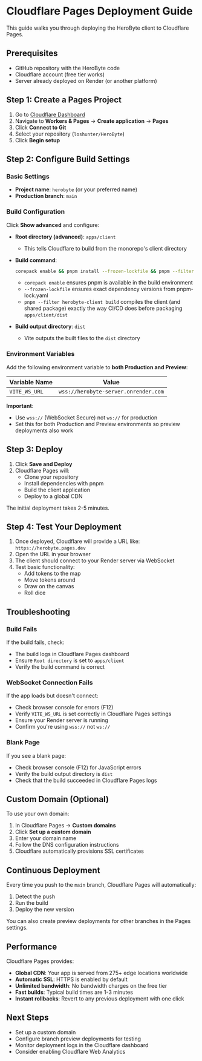 # Cloudflare Pages Deployment Guide

This guide walks you through deploying the HeroByte client to Cloudflare Pages.

## Prerequisites

- GitHub repository with the HeroByte code
- Cloudflare account (free tier works)
- Server already deployed on Render (or another platform)

## Step 1: Create a Pages Project

1. Go to [Cloudflare Dashboard](https://dash.cloudflare.com)
2. Navigate to **Workers & Pages** → **Create application** → **Pages**
3. Click **Connect to Git**
4. Select your repository (`loshunter/HeroByte`)
5. Click **Begin setup**

## Step 2: Configure Build Settings

### Basic Settings

- **Project name**: `herobyte` (or your preferred name)
- **Production branch**: `main`

### Build Configuration

Click **Show advanced** and configure:

- **Root directory (advanced)**: `apps/client`
  - This tells Cloudflare to build from the monorepo's client directory

- **Build command**:

  ```bash
  corepack enable && pnpm install --frozen-lockfile && pnpm --filter herobyte-client build
  ```

  - `corepack enable` ensures pnpm is available in the build environment
  - `--frozen-lockfile` ensures exact dependency versions from pnpm-lock.yaml
  - `pnpm --filter herobyte-client build` compiles the client (and shared package) exactly the way CI/CD does before packaging `apps/client/dist`

- **Build output directory**: `dist`
  - Vite outputs the built files to the `dist` directory

### Environment Variables

Add the following environment variable to **both Production and Preview**:

| Variable Name | Value                                |
| ------------- | ------------------------------------ |
| `VITE_WS_URL` | `wss://herobyte-server.onrender.com` |

**Important**:

- Use `wss://` (WebSocket Secure) not `ws://` for production
- Set this for both Production and Preview environments so preview deployments also work

## Step 3: Deploy

1. Click **Save and Deploy**
2. Cloudflare Pages will:
   - Clone your repository
   - Install dependencies with pnpm
   - Build the client application
   - Deploy to a global CDN

The initial deployment takes 2-5 minutes.

## Step 4: Test Your Deployment

1. Once deployed, Cloudflare will provide a URL like: `https://herobyte.pages.dev`
2. Open the URL in your browser
3. The client should connect to your Render server via WebSocket
4. Test basic functionality:
   - Add tokens to the map
   - Move tokens around
   - Draw on the canvas
   - Roll dice

## Troubleshooting

### Build Fails

If the build fails, check:

- The build logs in Cloudflare Pages dashboard
- Ensure `Root directory` is set to `apps/client`
- Verify the build command is correct

### WebSocket Connection Fails

If the app loads but doesn't connect:

- Check browser console for errors (F12)
- Verify `VITE_WS_URL` is set correctly in Cloudflare Pages settings
- Ensure your Render server is running
- Confirm you're using `wss://` not `ws://`

### Blank Page

If you see a blank page:

- Check browser console (F12) for JavaScript errors
- Verify the build output directory is `dist`
- Check that the build succeeded in Cloudflare Pages logs

## Custom Domain (Optional)

To use your own domain:

1. In Cloudflare Pages → **Custom domains**
2. Click **Set up a custom domain**
3. Enter your domain name
4. Follow the DNS configuration instructions
5. Cloudflare automatically provisions SSL certificates

## Continuous Deployment

Every time you push to the `main` branch, Cloudflare Pages will automatically:

1. Detect the push
2. Run the build
3. Deploy the new version

You can also create preview deployments for other branches in the Pages settings.

## Performance

Cloudflare Pages provides:

- **Global CDN**: Your app is served from 275+ edge locations worldwide
- **Automatic SSL**: HTTPS is enabled by default
- **Unlimited bandwidth**: No bandwidth charges on the free tier
- **Fast builds**: Typical build times are 1-3 minutes
- **Instant rollbacks**: Revert to any previous deployment with one click

## Next Steps

- Set up a custom domain
- Configure branch preview deployments for testing
- Monitor deployment logs in the Cloudflare dashboard
- Consider enabling Cloudflare Web Analytics
